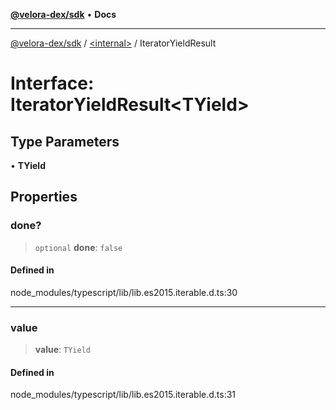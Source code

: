 [**@velora-dex/sdk**](../../README.md) • **Docs**

***

[@velora-dex/sdk](../../globals.md) / [\<internal\>](../README.md) / IteratorYieldResult

# Interface: IteratorYieldResult\<TYield\>

## Type Parameters

• **TYield**

## Properties

### done?

> `optional` **done**: `false`

#### Defined in

node\_modules/typescript/lib/lib.es2015.iterable.d.ts:30

***

### value

> **value**: `TYield`

#### Defined in

node\_modules/typescript/lib/lib.es2015.iterable.d.ts:31

